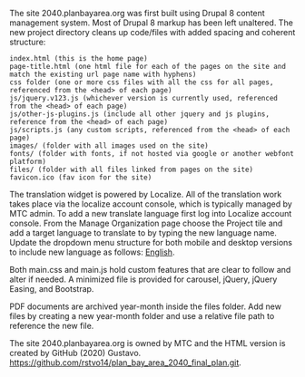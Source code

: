 The site 2040.planbayarea.org was first built using Drupal 8 content management system. Most of Drupal 8 markup has been left unaltered. The new project directory cleans up code/files with added spacing and coherent structure:   

	index.html (this is the home page)
	page-title.html (one html file for each of the pages on the site and match the existing url page name with hyphens)
	css folder (one or more css files with all the css for all pages, referenced from the <head> of each page)
	js/jquery.v123.js (whichever version is currently used, referenced from the <head> of each page)
	js/other-js-plugins.js (include all other jquery and js plugins, reference from the <head> of each page)
	js/scripts.js (any custom scripts, referenced from the <head> of each page)
	images/ (folder with all images used on the site)
	fonts/ (folder with fonts, if not hosted via google or another webfont platform)
	files/ (folder with all files linked from pages on the site)
	favicon.ico (fav icon for the site)


The translation widget is powered by Localize. All of the translation work takes place via the localize account console, which is typically managed by MTC admin. To add a new translate language first log into Localize account console. From the Manage Organization page choose the Project tile and add a target language to translate to by typing the new language name. Update the dropdown menu structure for both mobile and desktop versions to include new language as follows:  <a data-language="en" href='javascript:Localize.setLanguage("en")'>English</a>. 

Both main.css and main.js hold custom features that are clear to follow and alter if needed. A minimized file is provided for carousel, jQuery, jQuery Easing, and Bootstrap.  

PDF documents are archived year-month inside the files folder. Add new files by creating a new year-month folder and use a relative file path to reference the new file. 

The site 2040.planbayarea.org is owned by MTC and the HTML version is created by GitHub (2020) Gustavo. https://github.com/rstvo14/plan_bay_area_2040_final_plan.git. 
